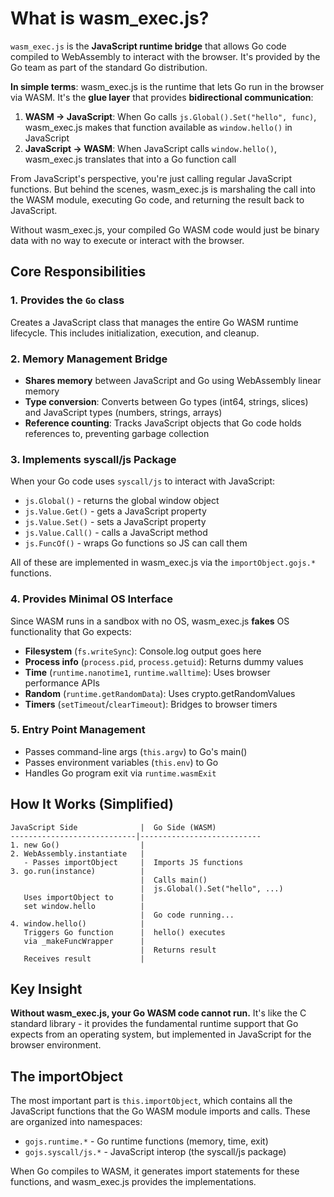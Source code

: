 # What is wasm_exec.js?

`wasm_exec.js` is the **JavaScript runtime bridge** that allows Go code compiled
to WebAssembly to interact with the browser. It's provided by the Go team as
part of the standard Go distribution.

**In simple terms**: wasm_exec.js is the runtime that lets Go run in the browser
via WASM. It's the **glue layer** that provides **bidirectional communication**:

1. **WASM → JavaScript**: When Go calls `js.Global().Set("hello", func)`,
   wasm_exec.js makes that function available as `window.hello()` in JavaScript
2. **JavaScript → WASM**: When JavaScript calls `window.hello()`, wasm_exec.js
   translates that into a Go function call

From JavaScript's perspective, you're just calling regular JavaScript functions.
But behind the scenes, wasm_exec.js is marshaling the call into the WASM module,
executing Go code, and returning the result back to JavaScript.

Without wasm_exec.js, your compiled Go WASM code would just be binary data with
no way to execute or interact with the browser.

## Core Responsibilities

### 1. Provides the `Go` class
Creates a JavaScript class that manages the entire Go WASM runtime lifecycle.
This includes initialization, execution, and cleanup.

### 2. Memory Management Bridge
- **Shares memory** between JavaScript and Go using WebAssembly linear memory
- **Type conversion**: Converts between Go types (int64, strings, slices) and
  JavaScript types (numbers, strings, arrays)
- **Reference counting**: Tracks JavaScript objects that Go code holds
  references to, preventing garbage collection

### 3. Implements syscall/js Package
When your Go code uses `syscall/js` to interact with JavaScript:
- `js.Global()` - returns the global window object
- `js.Value.Get()` - gets a JavaScript property
- `js.Value.Set()` - sets a JavaScript property
- `js.Value.Call()` - calls a JavaScript method
- `js.FuncOf()` - wraps Go functions so JS can call them

All of these are implemented in wasm_exec.js via the `importObject.gojs.*`
functions.

### 4. Provides Minimal OS Interface
Since WASM runs in a sandbox with no OS, wasm_exec.js **fakes** OS
functionality that Go expects:
- **Filesystem** (`fs.writeSync`): Console.log output goes here
- **Process info** (`process.pid`, `process.getuid`): Returns dummy values
- **Time** (`runtime.nanotime1`, `runtime.walltime`): Uses browser
  performance APIs
- **Random** (`runtime.getRandomData`): Uses crypto.getRandomValues
- **Timers** (`setTimeout`/`clearTimeout`): Bridges to browser timers

### 5. Entry Point Management
- Passes command-line args (`this.argv`) to Go's main()
- Passes environment variables (`this.env`) to Go
- Handles Go program exit via `runtime.wasmExit`

## How It Works (Simplified)

```
JavaScript Side              |  Go Side (WASM)
----------------------------|---------------------------
1. new Go()                  |
2. WebAssembly.instantiate   |
   - Passes importObject     |  Imports JS functions
3. go.run(instance)          |
                             |  Calls main()
                             |  js.Global().Set("hello", ...)
   Uses importObject to      |
   set window.hello          |
                             |  Go code running...
4. window.hello()            |
   Triggers Go function      |  hello() executes
   via _makeFuncWrapper      |
                             |  Returns result
   Receives result           |
```

## Key Insight

**Without wasm_exec.js, your Go WASM code cannot run.** It's like the C
standard library - it provides the fundamental runtime support that Go expects
from an operating system, but implemented in JavaScript for the browser
environment.

## The importObject

The most important part is `this.importObject`, which contains all the
JavaScript functions that the Go WASM module imports and calls. These are
organized into namespaces:

- `gojs.runtime.*` - Go runtime functions (memory, time, exit)
- `gojs.syscall/js.*` - JavaScript interop (the syscall/js package)

When Go compiles to WASM, it generates import statements for these functions,
and wasm_exec.js provides the implementations.
